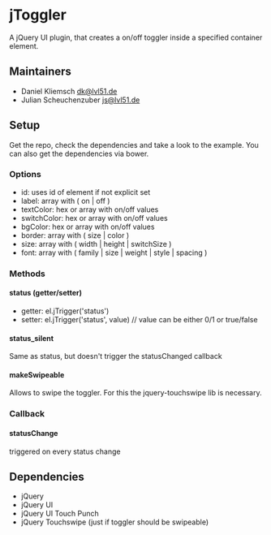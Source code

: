 # jToggler
A jQuery UI plugin, that creates a on/off toggler inside a specified container element.

## Maintainers
- Daniel Kliemsch [dk@lvl51.de](mailto:dk@lvl51.de)
- Julian Scheuchenzuber [js@lvl51.de](mailto:js@lvl51.de)

## Setup
Get the repo, check the dependencies and take a look to the example.
You can also get the dependencies via bower.

### Options
- id: 			uses id of element if not explicit set
- label:		array with ( on | off )
- textColor:	hex or array with on/off values
- switchColor:	hex or array with on/off values
- bgColor:		hex or array with on/off values
- border: 		array with ( size | color )
- size:			array with ( width | height | switchSize )
- font:			array with ( family | size | weight | style | spacing )

### Methods
#### status (getter/setter)
- getter: el.jTrigger('status')
- setter: el.jTrigger('status', value) // value can be either 0/1 or true/false

#### status_silent
Same as status, but doesn't trigger the statusChanged callback

#### makeSwipeable
Allows to swipe the toggler. For this the jquery-touchswipe lib is necessary.

### Callback
#### statusChange
triggered on every status change


## Dependencies
- jQuery
- jQuery UI
- jQuery UI Touch Punch
- jQuery Touchswipe (just if toggler should be swipeable)